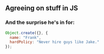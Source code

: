 ## Agreeing on stuff in JS

### And the surprise he's in for:

```js
Object.create({}, {
  name: "Frank",
  hardPolicy: "Never hire guys like Jake."
});
```

